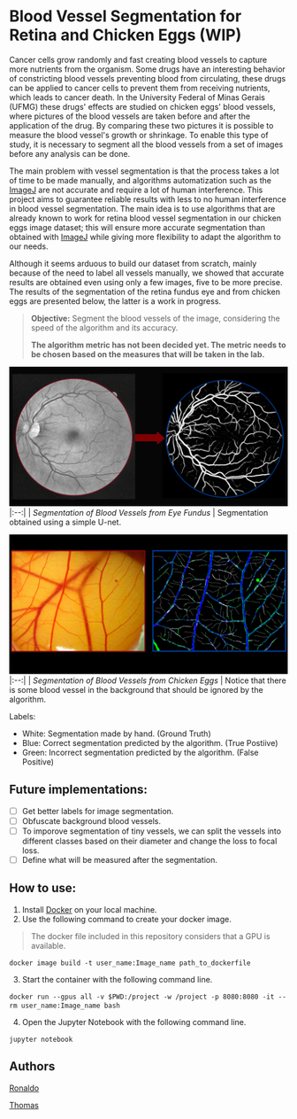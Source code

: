 # Blood Vessel Segmentation for Retina and Chicken Eggs (WIP)

Cancer cells grow randomly and fast creating blood vessels to capture more nutrients from the organism. Some drugs have an interesting behavior of constricting blood vessels preventing blood from circulating, these drugs can be applied to cancer cells to prevent them from receiving nutrients, which leads to cancer death. In the University Federal of Minas Gerais (UFMG) these drugs' effects are studied on chicken eggs' blood vessels, where pictures of the blood vessels are taken before and after the application of the drug. By comparing these two pictures it is possible to measure the blood vessel's growth or shrinkage. To enable this type of study, it is necessary to segment all the blood vessels from a set of images before any analysis can be done.

The main problem with vessel segmentation is that the process takes a lot of time to be made manually, and algorithms automatization such as the [ImageJ][imagej] are not accurate and require a lot of human interference. This project aims to guarantee reliable results with less to no human interference in blood vessel segmentation. The main idea is to use algorithms that are already known to work for retina blood vessel segmentation in our chicken eggs image dataset; this will ensure more accurate segmentation than obtained with [ImageJ][imagej] while giving more flexibility to adapt the algorithm to our needs.

Although it seems arduous to build our dataset from scratch, mainly because of the need to label all vessels manually, we showed that accurate results are obtained even using only a few images, five to be more precise. The results of the segmentation of the retina fundus eye and from chicken eggs are presented below, the latter is a work in progress.

> **Objective:** Segment the blood vessels of the image, considering the speed of the algorithm and its accuracy.
> 
  > **The algorithm metric has not been decided yet. The metric needs to be chosen based on the measures that will be taken in the lab.**

![Retina Blood Vessel Segmentation](images/vessel.png)
|:--:| 
| *Segmentation of Blood Vessels from Eye Fundus* |
Segmentation obtained using a simple U-net.

![Chicken Egg Blood Vessel Segmentation (WIP)](images/vessel-egg.png)
|:--:| 
| *Segmentation of Blood Vessels from Chicken Eggs* |
Notice that there is some blood vessel in the background that should be ignored by the algorithm.

Labels:
- White: Segmentation made by hand. (Ground Truth)
- Blue: Correct segmentation predicted by the algorithm. (True Postiive)
- Green: Incorrect segmentation predicted by the algorithm. (False Positive)

## Future implementations:

- [ ] Get better labels for image segmentation.
- [ ] Obfuscate background blood vessels.
- [ ] To imporove segmentation of tiny vessels, we can split the vessels into different classes based on their diameter and change the loss to focal loss.
- [ ] Define what will be measured after the segmentation.  

## How to use:

1. Install [Docker][docker] on your local machine.
2. Use the following command to create your docker image.
  >  The docker file included in this repository considers that a GPU is available.
  ```shell
  docker image build -t user_name:Image_name path_to_dockerfile
  ```
3. Start the container with the following command line.
  ```shell
  docker run --gpus all -v $PWD:/project -w /project -p 8080:8080 -it --rm user_name:Image_name bash
  ```
4. Open the Jupyter Notebook with the following command line.
  ```shell
  jupyter notebook
  ```


## Authors
[Ronaldo](https://www.linkedin.com/in/ronaldo-givisiez/)

[Thomas](http://linkedin.com/in/thomas-toshio-inoue-5240241b5)


[imagej]:https://imagej.nih.gov/ij/
[docker]:https://docs.docker.com/install/
